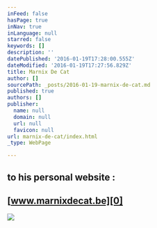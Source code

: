 ```yaml
---
inFeed: false
hasPage: true
inNav: true
inLanguage: null
starred: false
keywords: []
description: ''
datePublished: '2016-01-19T17:28:00.555Z'
dateModified: '2016-01-19T17:27:56.829Z'
title: Marnix De Cat
author: []
sourcePath: _posts/2016-01-19-marnix-de-cat.md
published: true
authors: []
publisher:
  name: null
  domain: null
  url: null
  favicon: null
url: marnix-de-cat/index.html
_type: WebPage

---
```

## to his personal website :

## [www.marnixdecat.be][0]
![](https://s3-us-west-2.amazonaws.com/the-grid-img/p/317a953076acdcbfefa05448370f1c75bca84af4.jpg)

[0]: https://marnixdecat.wix.com/home